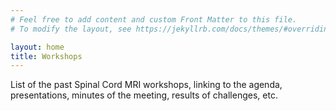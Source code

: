 ```yaml
---
# Feel free to add content and custom Front Matter to this file.
# To modify the layout, see https://jekyllrb.com/docs/themes/#overriding-theme-defaults

layout: home
title: Workshops
---
```


List of the past Spinal Cord MRI workshops, linking to the agenda, presentations, minutes of the meeting, results of challenges, etc.
